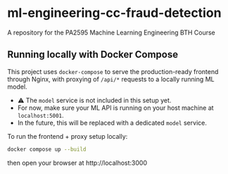 # ml-engineering-cc-fraud-detection
A repository for the PA2595 Machine Learning Engineering BTH Course

## Running locally with Docker Compose

This project uses `docker-compose` to serve the production-ready frontend through Nginx, with proxying of `/api/*` requests to a locally running ML model.

-  ⚠️ The `model` service is not included in this setup yet.  
- For now, make sure your ML API is running on your host machine at `localhost:5001`.  
- In the future, this will be replaced with a dedicated `model` service.

To run the frontend + proxy setup locally:

```bash
docker compose up --build
```

then open your browser at http://localhost:3000